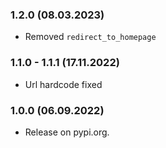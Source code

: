 ### 1.2.0 (08.03.2023)

- Removed `redirect_to_homepage`

### 1.1.0 - 1.1.1 (17.11.2022)

- Url hardcode fixed

### 1.0.0 (06.09.2022)

- Release on pypi.org.
